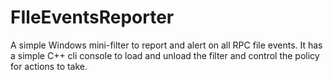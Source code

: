 # FIleEventsReporter
A simple Windows mini-filter to report and alert on all RPC file events. It has a simple C++ cli console to load and unload the filter and control the policy for actions to take.
